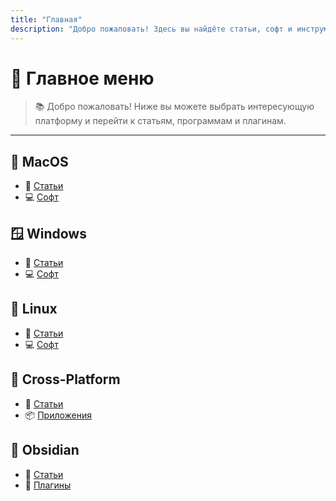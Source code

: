 ```yaml
---
title: "Главная"
description: "Добро пожаловать! Здесь вы найдёте статьи, софт и инструменты для MacOS, Windows, Linux и других платформ."
---
```


# 🧭 Главное меню

> 📚 Добро пожаловать! Ниже вы можете выбрать интересующую платформу и перейти к статьям, программам и плагинам.

---

## 🍏 MacOS

- 📝 [Статьи](MacOS/articles/)
- 💻 [Софт](MacOS/soft/)

## 🪟 Windows

- 📝 [Статьи](Windows/articles/)
- 💻 [Софт](Windows/soft/)

## 🐧 Linux

- 📝 [Статьи](Linux/articles/)
- 💻 [Софт](Linux/soft/)

## 🔁 Cross-Platform

- 📝 [Статьи](cross-platform/articles/)
- 📦 [Приложения](cross-platform/apps/)

## 🧠 Obsidian

- 📝 [Статьи](Obsidian/articles/)
- 🧩 [Плагины](Obsidian/plugins/)
